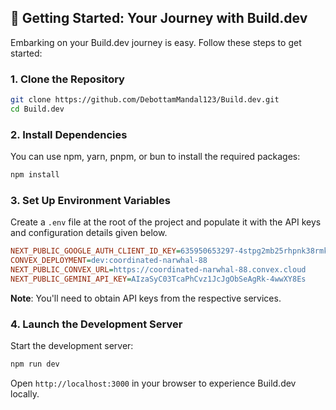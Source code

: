 ## 🚀 Getting Started: Your Journey with Build.dev

Embarking on your Build.dev journey is easy. Follow these steps to get started:

### 1. **Clone the Repository**

```bash
git clone https://github.com/DebottamMandal123/Build.dev.git
cd Build.dev
```

### 2. **Install Dependencies**

You can use npm, yarn, pnpm, or bun to install the required packages:

```bash
npm install
```

### 3. **Set Up Environment Variables**

Create a `.env` file at the root of the project and populate it with the API keys and configuration details given below.

```ini
NEXT_PUBLIC_GOOGLE_AUTH_CLIENT_ID_KEY=635950653297-4stpg2mb25rhpnk38rmknr2jdvoq05fd.apps.googleusercontent.com
CONVEX_DEPLOYMENT=dev:coordinated-narwhal-88
NEXT_PUBLIC_CONVEX_URL=https://coordinated-narwhal-88.convex.cloud
NEXT_PUBLIC_GEMINI_API_KEY=AIzaSyC03TcaPhCvz1JcJgObSeAgRk-4wwXY8Es
```

**Note**: You'll need to obtain API keys from the respective services.

### 4. **Launch the Development Server**

Start the development server:

```bash
npm run dev
```

Open `http://localhost:3000` in your browser to experience Build.dev locally.
